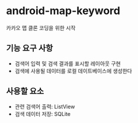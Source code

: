 # android-map-keyword

카카오 맵 클론 코딩을 위한 시작

## 기능 요구 사항
- 검색어 입력 및 검색 결과를 표시할 레이아웃 구현
- 검색에 사용될 데이터를 로컬 데이트베이스에 생성한다

## 사용할 요소
- 관련 검색어 출력: ListView
- 검색 데이터 저장: SQLite